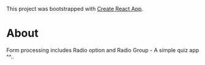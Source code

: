 This project was bootstrapped with [Create React App](https://github.com/facebookincubator/create-react-app).

# About

Form processing includes Radio option and Radio Group - A simple quiz app ^^..
